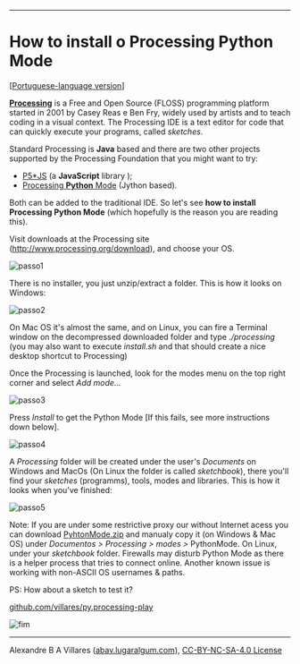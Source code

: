 ----

# How to install o Processing Python Mode

[[Portuguese-language version](/index.md)]

[**Processing**](http://processsing.org) is a Free and Open Source (FLOSS) programming platform started in 2001 by Casey Reas e Ben Fry, widely used by artists and  to teach coding in a visual context. The Processing IDE is a text editor for code that can quickly execute your programs, called *sketches*.

Standard Processing is **Java** based and there are two other projects supported by the Processing Foundation that you might want to try:

-   [P5\*JS](https://p5js.org/) (a **JavaScript** library );
-   [Processing **Python** Mode](https://py.processing.org/) (Jython based).

Both can be added to the traditional IDE. So let's see **how to install Processing Python Mode** (which hopefully is the reason you are reading this).

Visit downloads at the Processing site (<http://www.processing.org/download>), and choose your OS.

![passo1](https://i0.wp.com/abav.lugaralgum.com/wp-content/uploads/2016/10/passo1-e1476547173613.png?resize=604%2C340)

There is no installer, you just unzip/extract a folder. This is how it looks on Windows:

![passo2](https://i2.wp.com/abav.lugaralgum.com/wp-content/uploads/2016/10/passo2.png?resize=604%2C401)

On Mac OS it's almost the same, and on Linux, you can fire a Terminal window on the decompressed downloaded folder and type *./processing* (you may also want to execute *install.sh* and that should create a nice desktop shortcut to Processing)

Once the Processing is launched, look for the modes menu on the top right corner and select *Add mode…*

![passo3](https://i0.wp.com/abav.lugaralgum.com/wp-content/uploads/2016/10/passo3.png?resize=604%2C423)

Press *Install* to get the Python Mode \[If this fails, see more instructions down below].

![passo4](https://i1.wp.com/abav.lugaralgum.com/wp-content/uploads/2016/10/passo4.png?resize=604%2C551)

A *Processing* folder will be created under the user's *Documents* on Windows and MacOs (On Linux the folder is called *sketchbook*), there you'll find your *sketches* (programms), tools, modes and libraries. This is how it looks when you've finished:

![passo5](https://i1.wp.com/abav.lugaralgum.com/wp-content/uploads/2016/10/passo5.png?resize=604%2C416)

Note: If you are under some restrictive proxy our without Internet acess you can download [PyhtonMode.zip](http://py.processing.org/3/PythonMode.zip) and manualy copy it (on Windows & Mac OS) under *Documentos &gt; Processing &gt; modes &gt;* PythonMode. On Linux, under your *sketchbook* folder. Firewalls may disturb Python Mode as there is a helper process that tries to connect online. Another known issue is working with non-ASCII OS usernames & paths.

PS: How about a sketch to test it?

[github.com/villares/py.processing-play](https://github.com/villares/py.processing-play)

![fim](https://i1.wp.com/abav.lugaralgum.com/wp-content/uploads/2016/10/Screen-Shot-2016-10-15-at-5.45.19-PM.png?resize=604%2C304)

----

Alexandre B A Villares ([abav.lugaralgum.com](https://abav.lugaralgum.com)), [CC-BY-NC-SA-4.0 License](https://creativecommons.org/licenses/by-nc-sa/4.0/)

